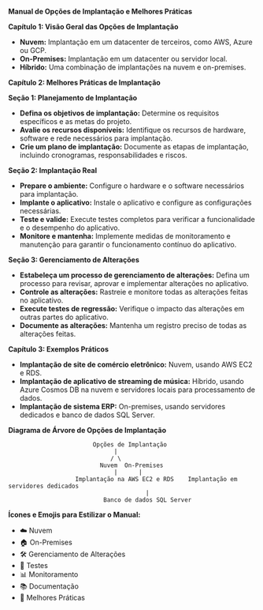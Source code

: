 **Manual de Opções de Implantação e Melhores Práticas**

**Capítulo 1: Visão Geral das Opções de Implantação**

* **Nuvem:** Implantação em um datacenter de terceiros, como AWS, Azure ou GCP.
* **On-Premises:** Implantação em um datacenter ou servidor local.
* **Híbrido:** Uma combinação de implantações na nuvem e on-premises.

**Capítulo 2: Melhores Práticas de Implantação**

**Seção 1: Planejamento de Implantação**

* **Defina os objetivos de implantação:** Determine os requisitos específicos e as metas do projeto.
* **Avalie os recursos disponíveis:** Identifique os recursos de hardware, software e rede necessários para implantação.
* **Crie um plano de implantação:** Documente as etapas de implantação, incluindo cronogramas, responsabilidades e riscos.

**Seção 2: Implantação Real**

* **Prepare o ambiente:** Configure o hardware e o software necessários para implantação.
* **Implante o aplicativo:** Instale o aplicativo e configure as configurações necessárias.
* **Teste e valide:** Execute testes completos para verificar a funcionalidade e o desempenho do aplicativo.
* **Monitore e mantenha:** Implemente medidas de monitoramento e manutenção para garantir o funcionamento contínuo do aplicativo.

**Seção 3: Gerenciamento de Alterações**

* **Estabeleça um processo de gerenciamento de alterações:** Defina um processo para revisar, aprovar e implementar alterações no aplicativo.
* **Controle as alterações:** Rastreie e monitore todas as alterações feitas no aplicativo.
* **Execute testes de regressão:** Verifique o impacto das alterações em outras partes do aplicativo.
* **Documente as alterações:** Mantenha um registro preciso de todas as alterações feitas.

**Capítulo 3: Exemplos Práticos**

* **Implantação de site de comércio eletrônico:** Nuvem, usando AWS EC2 e RDS.
* **Implantação de aplicativo de streaming de música:** Híbrido, usando Azure Cosmos DB na nuvem e servidores locais para processamento de dados.
* **Implantação de sistema ERP:** On-premises, usando servidores dedicados e banco de dados SQL Server.

**Diagrama de Árvore de Opções de Implantação**

```
                        Opções de Implantação
                              |
                             / \
                          Nuvem  On-Premises
                              |      |
                   Implantação na AWS EC2 e RDS    Implantação em servidores dedicados
                                       |
                           Banco de dados SQL Server
```

**Ícones e Emojis para Estilizar o Manual:**

* ☁️ Nuvem
* 🏠 On-Premises
* 🛠️ Gerenciamento de Alterações
* 🧪 Testes
* 📊 Monitoramento
* 📚 Documentação
* 🎉 Melhores Práticas